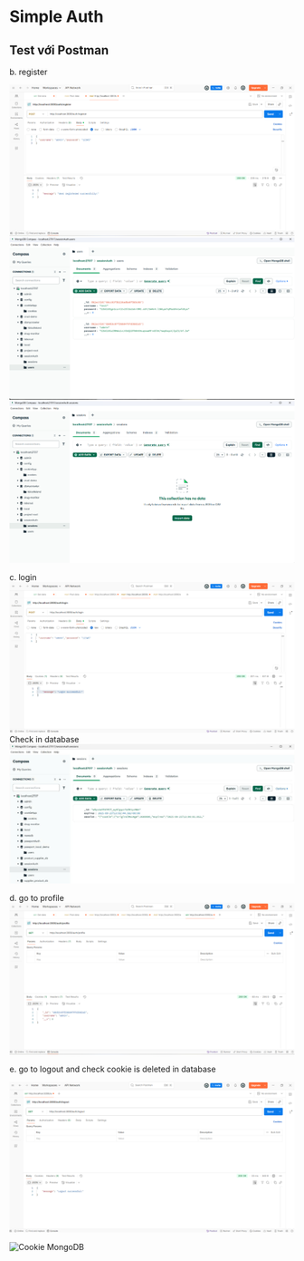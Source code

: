 # Simple Auth

## Test với Postman

b. register

![register](./public/img/reg.png)
![Cookie MongoDB](./public/img/checkindata.png)
![Cookie MongoDB](./public/img/session.png)


c. login
![Login ](./public/img/login.png)
Check in database
![Cookie MongoDB](./public/img/data.png)

d. go to profile
![profile](./public/img/caud.png)

e. go to logout and check cookie is deleted in database

![logout](./public/img/caue1.png)

![Cookie MongoDB](./public/img/datacaue2.png)
